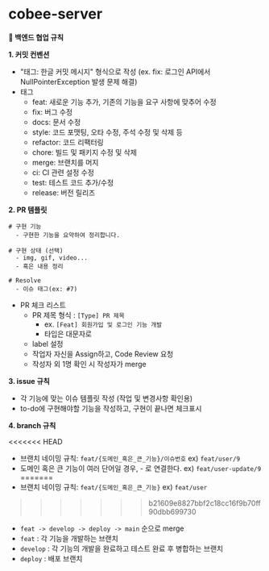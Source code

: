 # cobee-server

**📝 백엔드 협업 규칙**

**1. 커밋 컨벤션**

- "태그: 한글 커밋 메시지" 형식으로 작성 (ex. fix: 로그인 API에서 NullPointerException 발생 문제 해결)
- 태그
    - feat: 새로운 기능 추가, 기존의 기능을 요구 사항에 맞추어 수정
    - fix: 버그 수정
    - docs: 문서 수정
    - style: 코드 포맷팅, 오타 수정, 주석 수정 및 삭제 등
    - refactor: 코드 리팩터링
    - chore: 빌드 및 패키지 수정 및 삭제
    - merge: 브랜치를 머지
    - ci: CI 관련 설정 수정
    - test: 테스트 코드 추가/수정
    - release: 버전 릴리즈


**2. PR 템플릿**

```
# 구현 기능
  - 구현한 기능을 요약하여 정리합니다.

# 구현 상태 (선택)
  - img, gif, video...
  - 혹은 내용 정리

# Resolve
  - 이슈 태그(ex: #7)
```

- PR 체크 리스트
    - PR 제목 형식 : `[Type] PR 제목`
        - ex. `[Feat] 회원가입 및 로그인 기능 개발`
        - 타입은 대문자로
    - label 설정
    - 작업자 자신을 Assign하고, Code Review 요청
    - 작성자 외 1명 확인 시 작성자가 merge
      

**3. issue 규칙**

- 각 기능에 맞는 이슈 템플릿 작성 (작업 및 변경사항 확인용)
- to-do에 구현해야할 기능을 작성하고, 구현이 끝나면 체크표시


**4. branch 규칙**

<<<<<<< HEAD
- 브랜치 네이밍 규칙: `feat/{도메인_혹은_큰_기능}/이슈번호` ex) `feat/user/9`
- 도메인 혹은 큰 기능이 여러 단어일 경우, - 로 연결한다. ex) `feat/user-update/9`
=======
- 브랜치 네이밍 규칙: `feat/{도메인_혹은_큰_기능}` ex) `feat/user`
>>>>>>> b21609e8827bbf2c18cc16f9b70ff90dbb699730
- `feat -> develop -> deploy -> main` 순으로 merge
- `feat` : 각 기능을 개발하는 브랜치
- `develop` : 각 기능의 개발을 완료하고 테스트 완료 후 병합하는 브랜치
- `deploy` : 배포 브랜치
